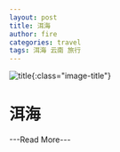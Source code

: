 ```yaml
---
layout: post
title: 洱海
author: fire
categories: travel 
tags: 洱海 云南 旅行
---
```


![title](http://image.sideproject.cn/title/title_113.jpg){:class="image-title"}

洱海
===


---Read More---
